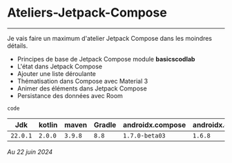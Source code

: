 # Ateliers-Jetpack-Compose
---
Je vais faire un maximum d'atelier Jetpack Compose dans les moindres détails.

- Principes de base de Jetpack Compose module **basicscodlab**
- L'état dans Jetpack Compose
- Ajouter une liste déroulante
- Thématisation dans Compose avec Material 3
- Animer des éléments dans Jetpack Compose
- Persistance des données avec Room

`code`


 Jdk      | kotlin  | maven   | Gradle | androidx.compose | androidx.compose(stable) |
----------|---------|---------|--------|------------------|--------------------------|
 `22.0.1` | `2.0.0` | `3.9.8` | `8.8`  | `1.7.0-beta03`   | `1.6.8`                  |

 *Au 22 juin 2024*

  